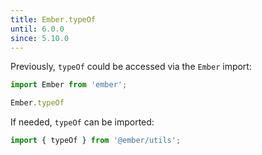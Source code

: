 ```yaml
---
title: Ember.typeOf
until: 6.0.0
since: 5.10.0
---
```



Previously, `typeOf` could be accessed via the `Ember` import:
```js
import Ember from 'ember';

Ember.typeOf
```

If needed, `typeOf` can be imported:
```js
import { typeOf } from '@ember/utils';
```
